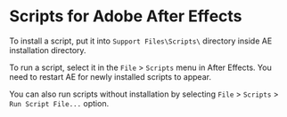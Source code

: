 # Scripts for Adobe After Effects

To install a script, put it into `Support Files\Scripts\` directory inside AE installation directory.

To run a script, select it in the `File` > `Scripts` menu in After Effects. You need to restart AE for newly installed scripts to appear.

You can also run scripts without installation by selecting `File` > `Scripts` > `Run Script File...` option.

